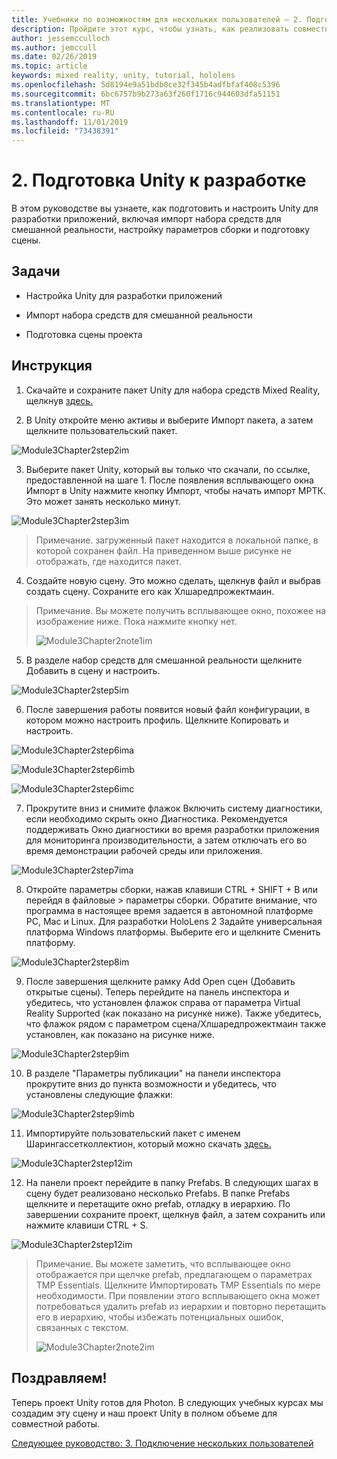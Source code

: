 ```yaml
---
title: Учебники по возможностям для нескольких пользователей — 2. Подготовка Unity к разработке
description: Пройдите этот курс, чтобы узнать, как реализовать совместное использование нескольких пользователей в приложении HoloLens 2.
author: jessemcculloch
ms.author: jemccull
ms.date: 02/26/2019
ms.topic: article
keywords: mixed reality, unity, tutorial, hololens
ms.openlocfilehash: 5d8194e9a51bdb0ce32f345b4adfbfaf408c5396
ms.sourcegitcommit: 6bc6757b9b273a63f260f1716c944603dfa51151
ms.translationtype: MT
ms.contentlocale: ru-RU
ms.lasthandoff: 11/01/2019
ms.locfileid: "73438391"
---
```

# <a name="2-getting-unity-ready-for-development"></a>2. Подготовка Unity к разработке 


В этом руководстве вы узнаете, как подготовить и настроить Unity для разработки приложений, включая импорт набора средств для смешанной реальности, настройку параметров сборки и подготовку сцены.

## <a name="objectives"></a>Задачи

- Настройка Unity для разработки приложений

- Импорт набора средств для смешанной реальности

- Подготовка сцены проекта

## <a name="instructions"></a>Инструкция

1. Скачайте и сохраните пакет Unity для набора средств Mixed Reality, щелкнув [здесь.](https://github.com/microsoft/MixedRealityToolkit-Unity/releases/download/v2.0.0-RC2.1/Microsoft.MixedReality.Toolkit.Unity.Foundation-v2.0.0-RC2.1.unitypackage)

2. В Unity откройте меню активы и выберите Импорт пакета, а затем щелкните пользовательский пакет.

![Module3Chapter2step2im](images/module3chapter2step2im.PNG)

3. Выберите пакет Unity, который вы только что скачали, по ссылке, предоставленной на шаге 1. После появления всплывающего окна Импорт в Unity нажмите кнопку Импорт, чтобы начать импорт МРТК. Это может занять несколько минут.

![Module3Chapter2step3im](images/module3chapter2step3im.PNG)

> Примечание. загруженный пакет находится в локальной папке, в которой сохранен файл. На приведенном выше рисунке не отображать, где находится пакет.

4. Создайте новую сцену. Это можно сделать, щелкнув файл и выбрав создать сцену. Сохраните его как Хлшаредпрожектмаин.

> Примечание. Вы можете получить всплывающее окно, похожее на изображение ниже. Пока нажмите кнопку нет.
>
> ![Module3Chapter2note1im](images/module3chapter2note1im.PNG)

5. В разделе набор средств для смешанной реальности щелкните Добавить в сцену и настроить.

![Module3Chapter2step5im](images/module3chapter2step5im.PNG)

6. После завершения работы появится новый файл конфигурации, в котором можно настроить профиль. Щелкните Копировать и настроить.

![Module3Chapter2step6ima](images/module3chapter2step6ima.PNG)

![Module3Chapter2step6imb](images/module3chapter2step6imb.PNG)

![Module3Chapter2step6imc](images/module3chapter2step6imc.PNG)

7. Прокрутите вниз и снимите флажок Включить систему диагностики, если необходимо скрыть окно Диагностика. Рекомендуется поддерживать Окно диагностики во время разработки приложения для мониторинга производительности, а затем отключать его во время демонстрации рабочей среды или приложения. 

![Module3Chapter2step7ima](images/module3chapter2step7ima.PNG)

8. Откройте параметры сборки, нажав клавиши CTRL + SHIFT + B или перейдя в файловые > параметры сборки. Обратите внимание, что программа в настоящее время задается в автономной платформе PC, Mac и Linux. Для разработки HoloLens 2 Задайте универсальная платформа Windows платформы. Выберите его и щелкните Сменить платформу.

![Module3Chapter2step8im](images/module3chapter2step8im.PNG)

9. После завершения щелкните рамку Add Open сцен (Добавить открытые сцены). Теперь перейдите на панель инспектора и убедитесь, что установлен флажок справа от параметра Virtual Reality Supported (как показано на рисунке ниже). Также убедитесь, что флажок рядом с параметром сцена/Хлшаредпрожектмаин также установлен, как показано на рисунке ниже.

![Module3Chapter2step9im](images/module3chapter2step9im.PNG)

10. В разделе "Параметры публикации" на панели инспектора прокрутите вниз до пункта возможности и убедитесь, что установлены следующие флажки:

![Module3Chapter2step9imb](images/module3chapter2step9imb.PNG)

11. Импортируйте пользовательский пакет с именем Шарингассетколлектион, который можно скачать [здесь.](https://github.com/microsoft/MixedRealityLearning/releases/tag/development)

![Module3Chapter2step12im](images/module3chapter2step11im.PNG)

12. На панели проект перейдите в папку Prefabs. В следующих шагах в сцену будет реализовано несколько Prefabs. В папке Prefabs щелкните и перетащите окно prefab, отладку в иерархию. По завершении сохраните проект, щелкнув файл, а затем сохранить или нажмите клавиши CTRL + S.

![Module3Chapter2step12im](images/module3chapter2step12im.PNG)

   > Примечание. Вы можете заметить, что всплывающее окно отображается при щелчке prefab, предлагающем о параметрах TMP Essentials. Щелкните Импортировать TMP Essentials по мере необходимости. При появлении этого всплывающего окна может потребоваться удалить prefab из иерархии и повторно перетащить его в иерархию, чтобы избежать потенциальных ошибок, связанных с текстом.
   >
>![Module3Chapter2note2im](images/module3chapter2note2im.PNG)


## <a name="congratulations"></a>Поздравляем!

Теперь проект Unity готов для Photon. В следующих учебных курсах мы создадим эту сцену и наш проект Unity в полном объеме для совместной работы.

[Следующее руководство: 3. Подключение нескольких пользователей](mrlearning-sharing(photon)-ch3.md)

